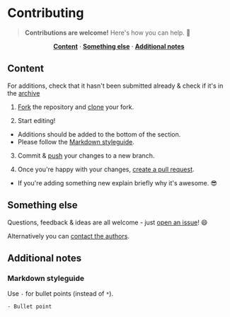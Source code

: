 # Contributing

> **Contributions are welcome!** Here's how you can help. :raised_hands:

<p align="center">
<b><a href="#content">Content</a></b>
·
<b><a href="#something-else">Something else</a></b>
·
<b><a href="#additional-notes">Additional notes</a></b>
</p>

## Content

For additions, check that it hasn't been submitted already & check if it's in the [archive](https://github.com/davisonio/awesome-irc/blob/master/archive.md)

1. [Fork](https://help.github.com/articles/fork-a-repo/) the repository and [clone](https://help.github.com/articles/cloning-a-repository/) your fork.

2. Start editing!
  - Additions should be added to the bottom of the section.
  - Please follow the [Markdown styleguide](#markdown-styleguide).

3. Commit & [push](https://help.github.com/articles/pushing-to-a-remote/) your changes to a new branch.

4. Once you're happy with your changes, [create a pull request](https://help.github.com/articles/creating-a-pull-request/).
  - If you're adding something new explain briefly why it's awesome. :sunglasses:

## Something else

Questions, feedback & ideas are all welcome - just [open an issue](https://github.com/davisonio/awesome-irc/issues)! :smile:

Alternatively you can [contact the authors](https://github.com/davisonio/awesome-irc#authors).

## Additional notes

### Markdown styleguide

Use `-` for bullet points (instead of `*`).
```
- Bullet point
```
